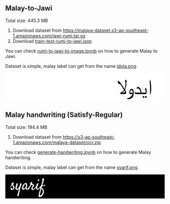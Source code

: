 ## Malay-to-Jawi

Total size: 445.3 MB

1. Download dataset from https://malaya-dataset.s3-ap-southeast-1.amazonaws.com/jawi-rumi.tar.gz
2. Download [train-test-rumi-to-jawi.json](train-test-rumi-to-jawi.json)

You can check [rumi-to-jawi-to-image.ipynb](rumi-to-jawi-to-image.ipynb) on how to generate Malay to Jawi.

Dataset is simple, malay label can get from the name [idola.png](idola.png).

![alt text](idola.png)

## Malay handwriting (Satisfy-Regular)

Total size: 194.4 MB

1. Download dataset from https://s3-ap-southeast-1.amazonaws.com/malaya-dataset/ocr.zip

You can check [generate-handwriting.ipynb](generate-handwriting.ipynb) on how to generate Malay handwriting.

Dataset is simple, malay label can get from the name [syarif.png](syarif.png).

![alt text](syarif.png)
